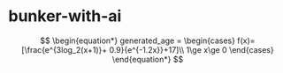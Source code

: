 # bunker-with-ai


$$
\begin{equation*}
generated_age = \begin{cases}
		f(x)=[\frac{e^{3log_2(x+1)}+ 0.9}{e^{-1.2x}}+17]\\
		1\ge x\ge 0 
	\end{cases}
\end{equation*}
$$
